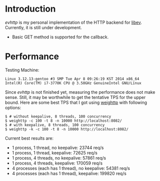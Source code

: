 
Introduction
============

*evhttp* is my personal implementation of the HTTP backend for [libev](http://software.schmorp.de/pkg/libev.html).   Currently, it is still under development.

- Basic GET method is supported for the callback.

Performance
===========

Testing Machine:

    Linux 3.12.13-gentoo #3 SMP Tue Apr 8 09:26:19 KST 2014 x86_64 Intel(R) Core(TM) i7-3770K CPU @ 3.50GHz GenuineIntel GNU/Linux

Since *evhttp* is not finished yet, measuring the performance does not make sense.  Still, it may be worthwhile to get the tentative TPS for the upper bound.  Here are some best TPS that I got using [weighttp](http://redmine.lighttpd.net/projects/weighttp/wiki) with following options:

    $ # without keepalive, 8 threads, 100 concurrency
    $ weighttp -c 100 -t 8 -n 10000 http://localhost:8082/
    $ # with keepalive, 8 threads, 100 concurrency
    $ weighttp -k -c 100 -t 8 -n 10000 http://localhost:8082/

Current best results are:

 - 1 process, 1 thread, no keepalive: 23744 req/s
 - 1 process, 1 thread, keepalive: 72625 req/s
 - 1 process, 4 threads, no keepalive: 57861 req/s
 - 1 process, 4 threads, keepalive: 170059 req/s
 - 4 processes (each has 1 thread), no keepalive: 54381 req/s
 - 4 processes (each has 1 thread), keepalive: 199820 req/s





